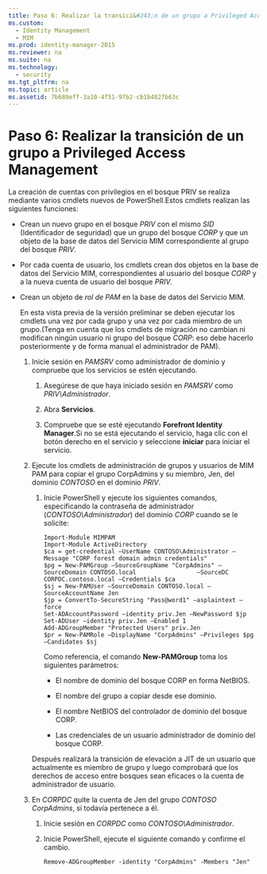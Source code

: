 ```yaml
---
title: Paso 6: Realizar la transici&#243;n de un grupo a Privileged Access Management
ms.custom: 
  - Identity Management
  - MIM
ms.prod: identity-manager-2015
ms.reviewer: na
ms.suite: na
ms.technology: 
  - security
ms.tgt_pltfrm: na
ms.topic: article
ms.assetid: 7b689eff-3a10-4f51-97b2-cb1b4827b63c
---
```

# Paso 6: Realizar la transici&#243;n de un grupo a Privileged Access Management
La creación de cuentas con privilegios en el bosque PRIV se realiza mediante varios cmdlets nuevos de PowerShell.Estos cmdlets realizan las siguientes funciones:

-   Crean un nuevo grupo en el bosque *PRIV* con el mismo *SID* (Identificador de seguridad) que un grupo del bosque *CORP* y que un objeto de la base de datos del Servicio MIM correspondiente al grupo del bosque *PRIV*.

-   Por cada cuenta de usuario, los cmdlets crean dos objetos en la base de datos del Servicio MIM, correspondientes al usuario del bosque *CORP* y a la nueva cuenta de usuario del bosque *PRIV*.

-   Crean un objeto de *rol de PAM* en la base de datos del Servicio MIM.

    En esta vista previa de la versión preliminar se deben ejecutar los cmdlets una vez por cada grupo y una vez por cada miembro de un grupo.(Tenga en cuenta que los cmdlets de migración no cambian ni modifican ningún usuario ni grupo del bosque *CORP*: eso debe hacerlo posteriormente y de forma manual el administrador de PAM).

    1.  Inicie sesión en *PAMSRV* como administrador de dominio y compruebe que los servicios se estén ejecutando.

        1.  Asegúrese de que haya iniciado sesión en *PAMSRV* como *PRIV\Administrador*.

        2.  Abra **Servicios**.

        3.  Compruebe que se esté ejecutando **Forefront Identity Manager**.Si no se está ejecutando el servicio, haga clic con el botón derecho en el servicio y seleccione **iniciar** para iniciar el servicio.

    2.  Ejecute los cmdlets de administración de grupos y usuarios de MIM PAM para copiar el grupo CorpAdmins y su miembro, Jen, del dominio *CONTOSO* en el dominio *PRIV*.

        1.  Inicie PowerShell y ejecute los siguientes comandos, especificando la contraseña de administrador (*CONTOSO\Administrador*) del dominio *CORP* cuando se le solicite:

            ```
            Import-Module MIMPAM
            Import-Module ActiveDirectory
            $ca = get-credential –UserName CONTOSO\Administrator –Message "CORP forest domain admin credentials"
            $pg = New-PAMGroup –SourceGroupName "CorpAdmins" –SourceDomain CONTOSO.local                 –SourceDC CORPDC.contoso.local –Credentials $ca 
            $sj = New-PAMUser –SourceDomain CONTOSO.local –SourceAccountName Jen 
            $jp = ConvertTo-SecureString "Pass@word1" –asplaintext –force
            Set-ADAccountPassword –identity priv.Jen –NewPassword $jp
            Set-ADUser –identity priv.Jen –Enabled 1 
            Add-ADGroupMember "Protected Users" priv.Jen
            $pr = New-PAMRole –DisplayName "CorpAdmins" –Privileges $pg –Candidates $sj
            ```
            Como referencia, el comando **New-PAMGroup** toma los siguientes parámetros:

            -   El nombre de dominio del bosque CORP en forma NetBIOS.

            -   El nombre del grupo a copiar desde ese dominio.

            -   El nombre NetBIOS del controlador de dominio del bosque CORP.

            -   Las credenciales de un usuario administrador de dominio del bosque CORP.

        Después realizará la transición de elevación a JIT de un usuario que actualmente es miembro de grupo y luego comprobará que los derechos de acceso entre bosques sean eficaces o la cuenta de administrador de usuario.

    3.  En *CORPDC* quite la cuenta de Jen del grupo *CONTOSO CorpAdmins*, si todavía pertenece a él.

        1.  Inicie sesión en *CORPDC* como *CONTOSO\Administrador*.

        2.  Inicie PowerShell, ejecute el siguiente comando y confirme el cambio.

            ```
            Remove-ADGroupMember -identity "CorpAdmins" -Members "Jen"
            ```

